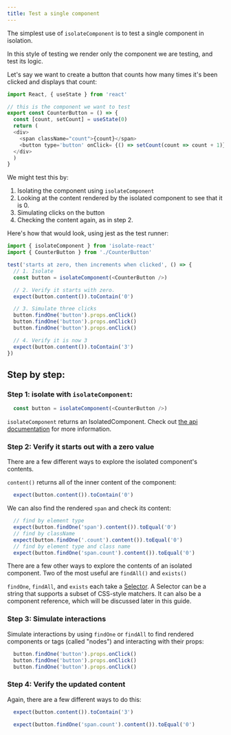 ```yaml
---
title: Test a single component
---
```


The simplest use of `isolateComponent` is to test a single component in isolation.

In this style of testing we render only the component we are testing, and test its logic.

Let's say we want to create a button that counts how many times it's been clicked and displays that count:

```javascript
import React, { useState } from 'react'

// this is the component we want to test
export const CounterButton = () => {
  const [count, setCount] = useState(0)
  return (
  <div>
    <span className="count">{count}</span>
    <button type='button' onClick= {() => setCount(count => count + 1)}>+1</button>
  </div>
  )
}
```

We might test this by:
1. Isolating the component using `isolateComponent`
2. Looking at the content rendered by the isolated component to see that it is 0.
3. Simulating clicks on the button
4. Checking the content again, as in step 2.

Here's how that would look, using jest as the test runner:

```javascript
import { isolateComponent } from 'isolate-react'
import { CounterButton } from './CounterButton'

test('starts at zero, then increments when clicked', () => {
  // 1. Isolate
  const button = isolateComponent(<CounterButton />)

  // 2. Verify it starts with zero.
  expect(button.content()).toContain('0')

  // 3. Simulate three clicks
  button.findOne('button').props.onClick()
  button.findOne('button').props.onClick()
  button.findOne('button').props.onClick()

  // 4. Verify it is now 3
  expect(button.content()).toContain('3')
})
```


## Step by step:

### Step 1: isolate with `isolateComponent`:
```javascript
  const button = isolateComponent(<CounterButton />)
```

`isolateComponent` returns an IsolatedComponent. Check out [the api documentation](./api.md) for more information.

### Step 2: Verify it starts out with a zero value

There are a few different ways to explore the isolated component's contents. 

`content()` returns all of the inner content of the component:

```javascript
  expect(button.content()).toContain('0')
```

We can also find the rendered `span` and check its content:

```javascript
  // find by element type
  expect(button.findOne('span').content()).toEqual('0')
  // find by className
  expect(button.findOne('.count').content()).toEqual('0')
  // find by element type and class name
  expect(button.findOne('span.count').content()).toEqual('0')
 ```

There are a few other ways to explore the contents of an isolated component. Two of the most useful are `findAll()` and `exists()`

`findOne`, `findAll`, and `exists` each take a [Selector](./api.md). A Selector can be a string that supports a subset of CSS-style matchers. It can also be a component reference, which will be discussed later in this guide.

### Step 3: Simulate interactions

Simulate interactions by using `findOne` or `findAll` to find rendered components or tags (called "nodes") and interacting with their props:

```javascript
  button.findOne('button').props.onClick()
  button.findOne('button').props.onClick()
  button.findOne('button').props.onClick()
```

### Step 4: Verify the updated content

Again, there are a few different ways to do this:

```javascript
  expect(button.content()).toContain('3')

  expect(button.findOne('span.count').content()).toEqual('0')
```
